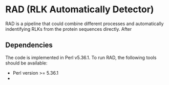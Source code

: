 # RAD (RLK Automatically Detector)

RAD is a pipeline that could combine different processes and automatically indentifying RLKs from the protein sequences directly. After 

## Dependencies

The code is implemented in Perl v5.36.1. To run RAD, the following tools should be available:

- Perl version >= 5.36.1
- 
